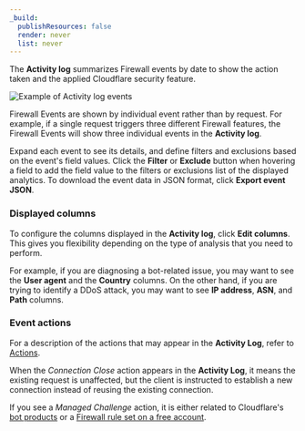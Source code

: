 ```yaml
---
_build:
  publishResources: false
  render: never
  list: never
---
```

The **Activity log** summarizes Firewall events by date to show the action taken and the applied Cloudflare security feature.

![Example of Activity log events](/waf/images/analytics-activity-log.png)

Firewall Events are shown by individual event rather than by request. For example, if a single request triggers three different Firewall features, the Firewall Events will show three individual events in the **Activity log**.

Expand each event to see its details, and define filters and exclusions based on the event's field values. Click the **Filter** or **Exclude** button when hovering a field to add the field value to the filters or exclusions list of the displayed analytics. To download the event data in JSON format, click **Export event JSON**.

### Displayed columns

To configure the columns displayed in the **Activity log**, click **Edit columns**. This gives you flexibility depending on the type of analysis that you need to perform.

For example, if you are diagnosing a bot-related issue, you may want to see the **User agent** and the **Country** columns. On the other hand, if you are trying to identify a DDoS attack, you may want to see **IP address**, **ASN**, and **Path** columns.

### Event actions

For a description of the actions that may appear in the **Activity Log**, refer to [Actions](https://developers.cloudflare.com/firewall/cf-firewall-rules/actions).

When the _Connection Close_ action appears in the **Activity Log**, it means the existing request is unaffected, but the client is instructed to establish a new connection instead of reusing the existing connection.

If you see a _Managed Challenge_ action, it is either related to Cloudflare's [bot products](https://support.cloudflare.com/hc/articles/360035387431#managed-challenge) or a [Firewall rule set on a free account](https://support.cloudflare.com/hc/articles/200170136#managed-challenge).
